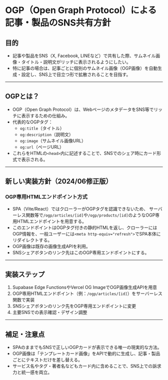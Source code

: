 # OGP（Open Graph Protocol）による記事・製品のSNS共有方針

## 目的

- 記事や製品をSNS（X, Facebook, LINEなど）で共有した際、サムネイル画像・タイトル・説明文がリッチに表示されるようにしたい。
- 特に記事の場合は、記事ごとに個別のサムネイル画像（OGP画像）を自動生成・設定し、SNS上で目立つ形で拡散されることを目指す。

---

## OGPとは？

- OGP（Open Graph Protocol）は、WebページのメタデータをSNS等でリッチに表示するための仕組み。
- 代表的なOGPタグ：
  - `og:title`（タイトル）
  - `og:description`（説明文）
  - `og:image`（サムネイル画像URL）
  - `og:url`（ページURL）
- これらをHTMLの`<head>`内に記述することで、SNSでのシェア時にカード形式で表示される。

---

## 新しい実装方針（2024/06修正版）

### OGP専用HTMLエンドポイント方式
- SPA（Vite/React）ではクローラーがOGPタグを認識できないため、
  サーバーレス関数等で`/ogp/articles/[id]`や`/ogp/products/[id]`のようなOGP専用HTMLエンドポイントを用意する。
- このエンドポイントはOGPタグ付きの静的HTMLを返し、クローラーにはOGP情報を、一般ユーザーには`<meta http-equiv="refresh">`でSPA本体にリダイレクトする。
- OGP画像は既存の画像生成APIを利用。
- SNSシェアボタンのリンク先はこのOGP専用エンドポイントにする。

---

## 実装ステップ

1. Supabase Edge FunctionsやVercel OG ImageでOGP画像生成APIを用意
2. OGP専用HTMLエンドポイント（例：`/ogp/articles/[id]`）をサーバーレス関数で実装
3. SNSシェアボタンのリンク先をOGP専用エンドポイントに変更
4. 主要SNSでの表示確認・デザイン調整

---

## 補足・注意点

- SPAのままでもSNSで正しいOGPカードが表示できる唯一の現実的な方法。
- OGP画像は「テンプレートカード画像」をAPIで動的に生成し、記事・製品ごとにテキストだけを差し替える。
- サービス名やタグ・著者名などもカード内に含めることで、SNS上での訴求力と統一感を両立。
